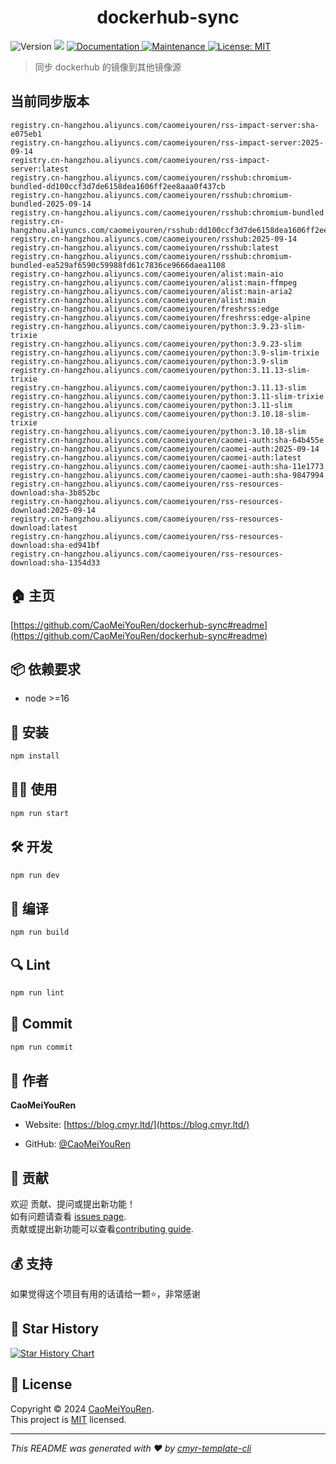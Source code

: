 <h1 align="center">dockerhub-sync </h1>
<p>
  <img alt="Version" src="https://img.shields.io/badge/version-0.1.0-blue.svg?cacheSeconds=2592000" />
  <img src="https://img.shields.io/badge/node-%3E%3D16-blue.svg" />
  <a href="https://github.com/CaoMeiYouRen/dockerhub-sync#readme" target="_blank">
    <img alt="Documentation" src="https://img.shields.io/badge/documentation-yes-brightgreen.svg" />
  </a>
  <a href="https://github.com/CaoMeiYouRen/dockerhub-sync/graphs/commit-activity" target="_blank">
    <img alt="Maintenance" src="https://img.shields.io/badge/Maintained%3F-yes-green.svg" />
  </a>
  <a href="https://github.com/CaoMeiYouRen/dockerhub-sync/blob/master/LICENSE" target="_blank">
    <img alt="License: MIT" src="https://img.shields.io/github/license/CaoMeiYouRen/dockerhub-sync?color=yellow" />
  </a>
</p>


> 同步 dockerhub 的镜像到其他镜像源

## 当前同步版本

<!-- DOCKER_START -->
```
registry.cn-hangzhou.aliyuncs.com/caomeiyouren/rss-impact-server:sha-e075eb1
registry.cn-hangzhou.aliyuncs.com/caomeiyouren/rss-impact-server:2025-09-14
registry.cn-hangzhou.aliyuncs.com/caomeiyouren/rss-impact-server:latest
registry.cn-hangzhou.aliyuncs.com/caomeiyouren/rsshub:chromium-bundled-dd100ccf3d7de6158dea1606ff2ee8aaa0f437cb
registry.cn-hangzhou.aliyuncs.com/caomeiyouren/rsshub:chromium-bundled-2025-09-14
registry.cn-hangzhou.aliyuncs.com/caomeiyouren/rsshub:chromium-bundled
registry.cn-hangzhou.aliyuncs.com/caomeiyouren/rsshub:dd100ccf3d7de6158dea1606ff2ee8aaa0f437cb
registry.cn-hangzhou.aliyuncs.com/caomeiyouren/rsshub:2025-09-14
registry.cn-hangzhou.aliyuncs.com/caomeiyouren/rsshub:latest
registry.cn-hangzhou.aliyuncs.com/caomeiyouren/rsshub:chromium-bundled-ea529af6590c59988fd61c7836ce9666daea1108
registry.cn-hangzhou.aliyuncs.com/caomeiyouren/alist:main-aio
registry.cn-hangzhou.aliyuncs.com/caomeiyouren/alist:main-ffmpeg
registry.cn-hangzhou.aliyuncs.com/caomeiyouren/alist:main-aria2
registry.cn-hangzhou.aliyuncs.com/caomeiyouren/alist:main
registry.cn-hangzhou.aliyuncs.com/caomeiyouren/freshrss:edge
registry.cn-hangzhou.aliyuncs.com/caomeiyouren/freshrss:edge-alpine
registry.cn-hangzhou.aliyuncs.com/caomeiyouren/python:3.9.23-slim-trixie
registry.cn-hangzhou.aliyuncs.com/caomeiyouren/python:3.9.23-slim
registry.cn-hangzhou.aliyuncs.com/caomeiyouren/python:3.9-slim-trixie
registry.cn-hangzhou.aliyuncs.com/caomeiyouren/python:3.9-slim
registry.cn-hangzhou.aliyuncs.com/caomeiyouren/python:3.11.13-slim-trixie
registry.cn-hangzhou.aliyuncs.com/caomeiyouren/python:3.11.13-slim
registry.cn-hangzhou.aliyuncs.com/caomeiyouren/python:3.11-slim-trixie
registry.cn-hangzhou.aliyuncs.com/caomeiyouren/python:3.11-slim
registry.cn-hangzhou.aliyuncs.com/caomeiyouren/python:3.10.18-slim-trixie
registry.cn-hangzhou.aliyuncs.com/caomeiyouren/python:3.10.18-slim
registry.cn-hangzhou.aliyuncs.com/caomeiyouren/caomei-auth:sha-64b455e
registry.cn-hangzhou.aliyuncs.com/caomeiyouren/caomei-auth:2025-09-14
registry.cn-hangzhou.aliyuncs.com/caomeiyouren/caomei-auth:latest
registry.cn-hangzhou.aliyuncs.com/caomeiyouren/caomei-auth:sha-11e1773
registry.cn-hangzhou.aliyuncs.com/caomeiyouren/caomei-auth:sha-9847994
registry.cn-hangzhou.aliyuncs.com/caomeiyouren/rss-resources-download:sha-3b852bc
registry.cn-hangzhou.aliyuncs.com/caomeiyouren/rss-resources-download:2025-09-14
registry.cn-hangzhou.aliyuncs.com/caomeiyouren/rss-resources-download:latest
registry.cn-hangzhou.aliyuncs.com/caomeiyouren/rss-resources-download:sha-ed941bf
registry.cn-hangzhou.aliyuncs.com/caomeiyouren/rss-resources-download:sha-1354d33
```
<!-- DOCKER_END -->

## 🏠 主页

[https://github.com/CaoMeiYouRen/dockerhub-sync#readme](https://github.com/CaoMeiYouRen/dockerhub-sync#readme)


## 📦 依赖要求


- node >=16

## 🚀 安装

```sh
npm install
```

## 👨‍💻 使用

```sh
npm run start
```

## 🛠️ 开发

```sh
npm run dev
```

## 🔧 编译

```sh
npm run build
```

## 🔍 Lint

```sh
npm run lint
```

## 💾 Commit

```sh
npm run commit
```


## 👤 作者


**CaoMeiYouRen**

* Website: [https://blog.cmyr.ltd/](https://blog.cmyr.ltd/)

* GitHub: [@CaoMeiYouRen](https://github.com/CaoMeiYouRen)


## 🤝 贡献

欢迎 贡献、提问或提出新功能！<br />如有问题请查看 [issues page](https://github.com/CaoMeiYouRen/dockerhub-sync/issues). <br/>贡献或提出新功能可以查看[contributing guide](https://github.com/CaoMeiYouRen/dockerhub-sync/blob/master/CONTRIBUTING.md).

## 💰 支持

如果觉得这个项目有用的话请给一颗⭐️，非常感谢

## 🌟 Star History

[![Star History Chart](https://api.star-history.com/svg?repos=CaoMeiYouRen/dockerhub-sync&type=Date)](https://star-history.com/#CaoMeiYouRen/dockerhub-sync&Date)

## 📝 License

Copyright © 2024 [CaoMeiYouRen](https://github.com/CaoMeiYouRen).<br />
This project is [MIT](https://github.com/CaoMeiYouRen/dockerhub-sync/blob/master/LICENSE) licensed.

***
_This README was generated with ❤️ by [cmyr-template-cli](https://github.com/CaoMeiYouRen/cmyr-template-cli)_
